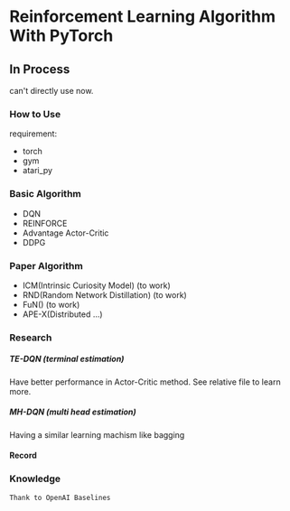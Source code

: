 # Reinforcement Learning Algorithm With PyTorch

## In Process
can't directly use now.

### How to Use
requirement:
 - torch
 - gym
 - atari_py

### Basic Algorithm
- DQN
- REINFORCE
- Advantage Actor-Critic
- DDPG

### Paper Algorithm
- ICM(Intrinsic Curiosity Model) (to work)
- RND(Random Network Distillation) (to work)
- FuN() (to work)
- APE-X(Distributed ...)

### Research

##### TE-DQN (terminal estimation)
Have better performance in Actor-Critic method. See relative file to learn more.

##### MH-DQN (multi head estimation)
Having a similar learning machism like bagging

#### Record


### Knowledge  
    Thank to OpenAI Baselines
